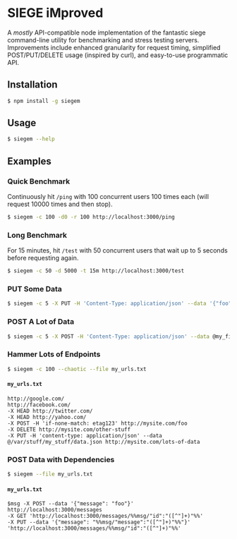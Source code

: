 # SIEGE iMproved

A _mostly_ API-compatible node implementation of the fantastic siege command-line utility for benchmarking and stress testing servers. Improvements include enhanced granularity for request timing, simplified POST/PUT/DELETE usage (inspired by curl), and easy-to-use programmatic API.

## Installation

```sh
$ npm install -g siegem
```

## Usage

```sh
$ siegem --help
```

## Examples

### Quick Benchmark

Continuously hit `/ping` with 100 concurrent users 100 times each (will request 10000 times and then stop).

```sh
$ siegem -c 100 -d0 -r 100 http://localhost:3000/ping
```

### Long Benchmark

For 15 minutes, hit `/test` with 50 concurrent users that wait up to 5 seconds before requesting again.

```sh
$ siegem -c 50 -d 5000 -t 15m http://localhost:3000/test
```

### PUT Some Data

```sh
$ siegem -c 5 -X PUT -H 'Content-Type: application/json' --data '{"foo": "bar"}' http://localhost:3000/something
```

### POST A Lot of Data

```sh
$ siegem -c 5 -X POST -H 'Content-Type: application/json' --data @my_file.json http://localhost:3000/something
```

### Hammer Lots of Endpoints

```sh
$ siegem -c 100 --chaotic --file my_urls.txt
```

#### `my_urls.txt`

```
http://google.com/
http://facebook.com/
-X HEAD http://twitter.com/
-X HEAD http://yahoo.com/
-X POST -H 'if-none-match: etag123' http://mysite.com/foo
-X DELETE http://mysite.com/other-stuff
-X PUT -H 'content-type: application/json' --data @/var/stuff/my_stuff/data.json http://mysite.com/lots-of-data
```

### POST Data with Dependencies

```sh
$ siegem --file my_urls.txt
```

#### `my_urls.txt`

```
$msg -X POST --data '{"message": "foo"}' http://localhost:3000/messages
-X GET 'http://localhost:3000/messages/%%msg/"id":"([^"]+)"%%'
-X PUT --data '{"message": "%%msg/"message":"([^"]+)"%%"}' 'http://localhost:3000/messages/%%msg/"id":"([^"]+)"%%'
```
